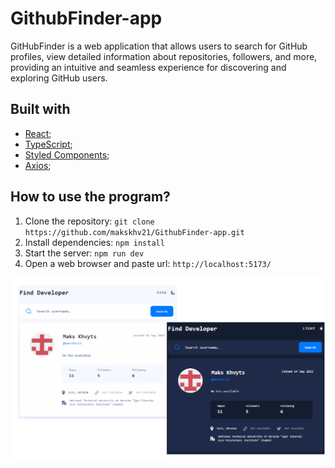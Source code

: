 # GithubFinder-app

GitHubFinder is a web application that allows users to search for GitHub profiles, view detailed information about repositories, followers, and more, providing an intuitive and seamless experience for discovering and exploring GitHub users.

## Built with

- [React](https://reactjs.org/);
- [TypeScript](https://www.typescriptlang.org/);
- [Styled Components](https://styled-components.com/);
- [Axios](https://axios-http.com/);

## How to use the program?

1. Clone the repository: ``` git clone https://github.com/makskhv21/GithubFinder-app.git ```
2. Install dependencies: ``` npm install ```
3. Start the server: ``` npm run dev ```
4. Open a web browser and paste url: ``` http://localhost:5173/ ```

![alt text](./assets/image.png)